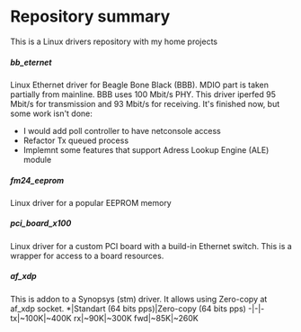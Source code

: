# Repository summary
This is a Linux drivers repository with my home projects
##### bb_eternet 
Linux Ethernet driver for Beagle Bone Black (BBB). MDIO part is taken partially from mainline.
BBB uses 100 Mbit/s PHY. This driver iperfed 95 Mbit/s for transmission and 93 Mbit/s for receiving.
It's finished now, but some work isn't done: 
- I would add poll controller to have netconsole access
- Refactor Tx queued process
- Implemnt some features that support Adress Lookup Engine (ALE) module

##### fm24_eeprom
Linux driver for a popular EEPROM memory

##### pci_board_x100
Linux driver for a custom PCI board with a build-in Ethernet switch. This is a wrapper for access to a board resources.

##### af_xdp
This is addon to a Synopsys (stm) driver. It allows using Zero-copy at af_xdp socket. 
 *|Standart (64 bits pps)|Zero-copy (64 bits pps)
-|-|-
tx|~100K|~400K
rx|~90K|~300K
fwd|~85K|~260K
